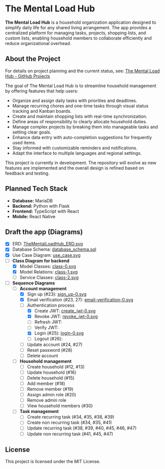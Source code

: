 # The Mental Load Hub

**The Mental Load Hub** is a household organization application designed to simplify daily life for any shared living
arrangement. The app provides a centralized platform for managing tasks, projects, shopping lists, and custom lists,
enabling household members to collaborate efficiently and reduce organizational overhead.

## About the Project

For details on project planning and the current status,
see: [The Mental Load Hub - GitHub Projects](https://github.com/users/dominikoetiker/projects/1)

The goal of The Mental Load Hub is to streamline household management by offering features that help users:

- Organize and assign daily tasks with priorities and deadlines.
- Manage recurring chores and one-time tasks through visual status tracking and Kanban boards.
- Create and maintain shopping lists with real-time synchronization.
- Define areas of responsibility to clearly allocate household duties.
- Manage complex projects by breaking them into manageable tasks and setting clear goals.
- Enhance data entry with auto-completion suggestions for frequently used items.
- Stay informed with customizable reminders and notifications.
- Adapt the interface to multiple languages and regional settings.

This project is currently in development. The repository will evolve as new features are implemented and the overall
design is refined based on feedback and testing.

## Planned Tech Stack

- **Database:** MariaDB
- **Backend:** Python with Flask
- **Frontend:** TypeScript with React
- **Mobile:** React Native

## Draft the app (Diagrams)

- [x] ERD: [TheMentalLoadHub_ERD.svg](docs/diagrams/erd/TheMentalLoadHub_ERD.png)
- [x] Database Schema: [database_schema.sql](docs/database/database_schema.sql)
- [x] Use Case Diagram: [use_case.svg](docs/diagrams/uml/use_case/use_case.svg)
- [ ] **Class Diagram for backend**
    - [x] Model Classes: [class-0.svg](docs/diagrams/uml/class/class-0.svg)
    - [x] Model Relations: [class-1.svg](docs/diagrams/uml/class/class-1.svg)
    - [ ] Service Classes: [class-2.svg](docs/diagrams/uml/class/class-2.svg)
- [ ] **Sequence Diagrams**
    - [ ] **Account management**
        - [x] Sign up (#23): [sign_up-0.svg](docs/diagrams/uml/sequence/sign_up-0.svg)
        - [x] Email verification (#23, 27): [email-verification-0.svg](docs/diagrams/uml/sequence/email-verification-0.svg)
        - [ ] Authentication process
            - [x] Create JWT: [create_jwt-0.svg](docs/diagrams/uml/sequence/create_jwt-0.svg)
            - [x] Revoke JWT: [revoke_jwt-0.svg](docs/diagrams/uml/sequence/revoke_jwt-0.svg)
            - [ ] Refresh JWT:
            - [ ] Verify JWT:
            - [x] Login (#25): [login-0.svg](docs/diagrams/uml/sequence/login-0.svg)
            - [ ] Logout (#26):
        - [ ] Update account (#24, #27)
        - [ ] Reset password (#28)
        - [ ] Delete account
    - [ ] **Household management**
        - [ ] Create household (#12, #13)
        - [ ] Update household (#16)
        - [ ] Delete household (#15)
        - [ ] Add member (#18)
        - [ ] Remove member (#19)
        - [ ] Assign admin role (#20)
        - [ ] Remove admin role
        - [ ] View household members (#30)
    - [ ] **Task management**
        -[ ] Create recurring task (#34, #35, #38, #39)
        -[ ] Create non recurring task (#34, #35, #41)
        -[ ] Update recurring task (#38, #39, #40, #45, #46, #47)
        -[ ] Update non recurring task (#41, #45, #47)

## License

This project is licensed under the MIT License.